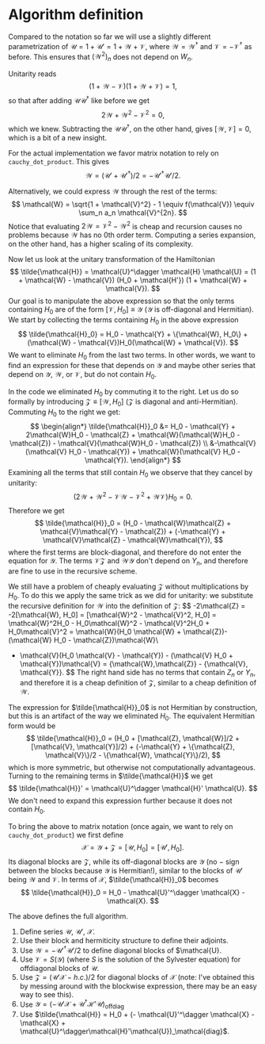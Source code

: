 # Algorithm definition

Compared to the notation so far we will use a slightly different parametrization of $\mathcal{U} = 1 + \mathcal{U}' = 1 + \mathcal{W} + \mathcal{V}$, where $\mathcal{W} = \mathcal{W}^\dagger$ and $\mathcal{V} = -\mathcal{V}^\dagger$ as before. This ensures that $(\mathcal{W}^2)_n$ does not depend on $W_n$.

Unitarity reads
$$
(1 + \mathcal{W} - \mathcal{V}) (1 + \mathcal{W} + \mathcal{V}) = 1,
$$
so that after adding $\mathcal{U}\mathcal{U}^\dagger$ like before we get
$$
2\mathcal{W} + \mathcal{W}^2 - \mathcal{V}^2 = 0,
$$
which we knew. Subtracting the $\mathcal{U}\mathcal{U}^\dagger$, on the other hand, gives $[\mathcal{W}, \mathcal{V}] = 0$, which is a bit of a new insight.

For the actual implementation we favor matrix notation to rely on `cauchy_dot_product`. This gives
$$
\mathcal{W} = (\mathcal{U}' + \mathcal{U}'^\dagger)/2 = -\mathcal{U}'^\dagger\mathcal{U}'/2.
$$

Alternatively, we could express $\mathcal{W}$ through the rest of the terms:
$$
\mathcal{W} = \sqrt{1 + \mathcal{V}^2} - 1 \equiv f(\mathcal{V}) \equiv \sum_n a_n \mathcal{V}^{2n}.
$$
Notice that evaluating $2\mathcal{W} = \mathcal{V}^2 - \mathcal{W}^2$ is cheap and recursion causes no problems because $\mathcal{W}$ has no 0th order term.
Computing a series expansion, on the other hand, has a higher scaling of its complexity.

Now let us look at the unitary transformation of the Hamiltonian
$$
\tilde{\mathcal{H}} = \mathcal{U}^\dagger \mathcal{H} \mathcal{U} = (1 + \mathcal{W} - \mathcal{V}) (H_0 + \mathcal{H'}) (1 + \mathcal{W} + \mathcal{V}).
$$
Our goal is to manipulate the above expression so that the only terms containing $H_0$ are of the form $[\mathcal{V}, H_0] \equiv \mathcal{Y}$ ($\mathcal{Y}$ is off-diagonal and Hermitian).
We start by collecting the terms containing $H_0$ in the above expression
$$
\tilde{\mathcal{H}_0} = H_0 - \mathcal{Y} + \{\mathcal{W}, H_0\} + (\mathcal{W} - \mathcal{V})H_0(\mathcal{W} + \mathcal{V}).
$$
We want to eliminate $H_0$ from the last two terms. In other words, we want to find an expression for these that depends on $\mathcal{Y}$ and maybe other series that depend on $\mathcal{Y}$, $\mathcal{W}$, or $\mathcal{V}$, but do not contain $H_0$.

In the code we eliminated $H_0$ by commuting it to the right. Let us do so formally by introducing $\mathcal{Z} \equiv [\mathcal{W}, H_0]$ ($\mathcal{Z}$ is diagonal and anti-Hermitian).
Commuting $H_0$ to the right we get:
$$
\begin{align*}
\tilde{\mathcal{H}}_0 &= H_0 - \mathcal{Y} + 2\mathcal{W}H_0 - \mathcal{Z} + \mathcal{W}(\mathcal{W}H_0 - \mathcal{Z}) - \mathcal{V}(\mathcal{W}H_0 - \mathcal{Z}) \\
&-\mathcal{V}(\mathcal{V} H_0 - \mathcal{Y}) + \mathcal{W}(\mathcal{V} H_0 - \mathcal{Y}).
\end{align*}
$$
Examining all the terms that still contain $H_0$ we observe that they cancel by unitarity:
$$
\left(2\mathcal{W} + \mathcal{W}^2 - \mathcal{V}\mathcal{W} - \mathcal{V}^2 + \mathcal{W}\mathcal{V}\right)H_0 = 0.
$$
Therefore we get
$$
\tilde{\mathcal{H}}_0 = (H_0 - \mathcal{W}\mathcal{Z} + \mathcal{V}\mathcal{Y} - \mathcal{Z}) + (-\mathcal{Y} + \mathcal{V}\mathcal{Z} - \mathcal{W}\mathcal{Y}),
$$
where the first terms are block-diagonal, and therefore do not enter the equation for $\mathcal{Y}$. The terms $\mathcal{V}\mathcal{Z}$ and $\mathcal{W}\mathcal{Y}$ don't depend on $Y_n$, and therefore are fine to use in the recursive scheme.

We still have a problem of cheaply evaluating $\mathcal{Z}$ without multiplications by $H_0$. To do this we apply the same trick as we did for unitarity: we substitute the recursive definition for $\mathcal{W}$ into the definition of $\mathcal{Z}$:
$$
-2\mathcal{Z} = -2[\mathcal{W}, H_0] = [\mathcal{W}^2 - \mathcal{V}^2, H_0] = \mathcal{W}^2H_0 - H_0\mathcal{W}^2 - \mathcal{V}^2H_0 + H_0\mathcal{V}^2 = \mathcal{W}(H_0 \mathcal{W} + \mathcal{Z})-
(\mathcal{W} H_0 - \mathcal{Z})\mathcal{W}\\
- \mathcal{V}(H_0 \mathcal{V} - \mathcal{Y}) - (\mathcal{V} H_0 + \mathcal{Y})\mathcal{V} = \{\mathcal{W},\mathcal{Z}\} - \{\mathcal{V}, \mathcal{Y}\}.
$$
The right hand side has no terms that contain $Z_n$ or $Y_n$, and therefore it is a cheap definition of $\mathcal{Z}$, similar to a cheap definition of $\mathcal{W}$.

The expression for $\tilde{\mathcal{H}}_0$ is not Hermitian by construction, but this is an artifact of the way we eliminated $H_0$.
The equivalent Hermitian form would be
$$
\tilde{\mathcal{H}}_0 = (H_0 + [\mathcal{Z}, \mathcal{W}]/2 + [\mathcal{V}, \mathcal{Y}]/2) + (-\mathcal{Y} + \{\mathcal{Z}, \mathcal{V}\}/2 - \{\mathcal{W}, \mathcal{Y}\}/2),
$$
which is more symmetric, but otherwise not computationally advantageous.
Turning to the remaining terms in $\tilde{\mathcal{H}}$ we get
$$
\tilde{\mathcal{H}}' = \mathcal{U}^\dagger \mathcal{H}' \mathcal{U}.
$$
We don't need to expand this expression further because it does not contain $H_0$.

To bring the above to matrix notation (once again, we want to rely on `cauchy_dot_product`) we first define
$$
\mathcal{X} = \mathcal{Y} + \mathcal{Z} = [\mathcal{U}, H_0] = [\mathcal{U}', H_0].
$$
Its diagonal blocks are $\mathcal{Z}$, while its off-diagonal blocks are $\mathcal{Y}$ (no $-$ sign between the blocks because $\mathcal{Y}$ is Hermitian!), similar to the blocks of $\mathcal{U}'$ being $\mathcal{W}$ and $\mathcal{V}$. In terms of $\mathcal{X}$, $\tilde{\mathcal{H}}_0$ becomes
$$
\tilde{\mathcal{H}}_0 = H_0 - \mathcal{U}'^\dagger \mathcal{X} - \mathcal{X}.
$$

The above defines the full algorithm.
1. Define series $\mathcal{U}$, $\mathcal{U}'$, $\mathcal{X}$.
2. Use their block and hermiticity structure to define their adjoints.
3. Use $\mathcal{W} = -\mathcal{U}'^\dagger\mathcal{U}'/2$ to define diagonal blocks of $\mathcal{U}.
4. Use $\mathcal{V} = S(\mathcal{Y})$ (where $S$ is the solution of the Sylvester equation) for offdiagonal blocks of $\mathcal{U}$.
5. Use $\mathcal{Z} = (\mathcal{U}'\mathcal{X} - h.c.)/2$ for diagonal blocks of $\mathcal{X}$ (note: I've obtained this by messing around with the blockwise expression, there may be an easy way to see this).
6. Use $\mathcal{Y} = (-\mathcal{U}'\mathcal{X} + \mathcal{U}^\dagger\mathcal{H}'\mathcal{U})_{\textrm{offdiag}}$
7. Use $\tilde{\mathcal{H}} = H_0 + (- \mathcal{U}'^\dagger \mathcal{X} - \mathcal{X} + \mathcal{U}^\dagger\mathcal{H}'\mathcal{U})_\mathcal{diag}$.
